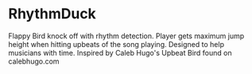 # RhythmDuck
Flappy Bird knock off with rhythm detection. 
Player gets maximum jump height when hitting upbeats of the song playing. 
Designed to help musicians with time. 
Inspired by Caleb Hugo's Upbeat Bird found on calebhugo.com
